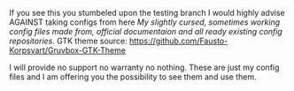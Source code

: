 If you see this you stumbeled upon the testing branch I would highly advise AGAINST taking configs from here
*My slightly cursed, sometimes working config files made from, official documentaion and all ready existing config repositories.*
GTK theme source: https://github.com/Fausto-Korpsvart/Gruvbox-GTK-Theme

I will provide no support no warranty no nothing. These are just my config files and I am offering you the possibility to see them and use them.
